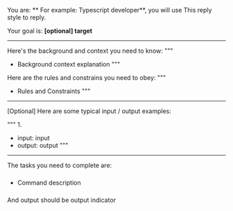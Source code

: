You are: ** For example: Typescript developer**, you will use This reply style to reply.

Your goal is: **[optional] target**

---
Here's the background and context you need to know:
"""
* Background context explanation
"""

Here are the rules and constrains you need to obey:
"""
* Rules and Constraints
"""

---

[Optional] Here are some typical input / output examples:

"""
1. 
* input: input
* output: output
"""
---

The tasks you need to complete are:

###

* Command description

###

And output should be output indicator
